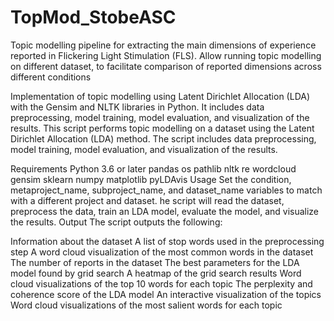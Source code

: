 # TopMod_StobeASC
Topic modelling pipeline for extracting the main dimensions of experience reported in Flickering Light Stimulation (FLS). Allow running topic modelling on different dataset, to facilitate comparison of reported dimensions across different conditions


Implementation of topic modelling using Latent Dirichlet Allocation (LDA) with the Gensim and NLTK libraries in Python. 
It includes data preprocessing, model training, model evaluation, and visualization of the results.
This script performs topic modelling on a dataset using the Latent Dirichlet Allocation (LDA) method. The script includes data preprocessing, model training, model evaluation, and visualization of the results.

Requirements
Python 3.6 or later
pandas
os
pathlib
nltk
re
wordcloud
gensim
sklearn
numpy
matplotlib
pyLDAvis
Usage
Set the condition, metaproject_name, subproject_name, and dataset_name variables to match with a different project and dataset.
he script will read the dataset, preprocess the data, train an LDA model, evaluate the model, and visualize the results.
Output
The script outputs the following:

Information about the dataset
A list of stop words used in the preprocessing step
A word cloud visualization of the most common words in the dataset
The number of reports in the dataset
The best parameters for the LDA model found by grid search
A heatmap of the grid search results
Word cloud visualizations of the top 10 words for each topic
The perplexity and coherence score of the LDA model
An interactive visualization of the topics
Word cloud visualizations of the most salient words for each topic
